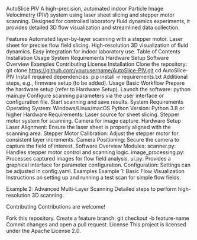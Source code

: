 AutoSlice PIV
A high-precision, automated indoor Particle Image Velocimetry (PIV) system using laser sheet slicing and stepper motor scanning. Designed for controlled laboratory fluid dynamics experiments, it provides detailed 3D flow visualization and streamlined data collection.

Features
Automated layer-by-layer scanning with a stepper motor.
Laser sheet for precise flow field slicing.
High-resolution 3D visualization of fluid dynamics.
Easy integration for indoor laboratory use.
Table of Contents
Installation
Usage
System Requirements
Hardware Setup
Software Overview
Examples
Contributing
License
Installation
Clone the repository:
git clone https://github.com/yourusername/AutoSlice-PIV.git
cd AutoSlice-PIV
Install required dependencies:
pip install -r requirements.txt
Additional steps, e.g., firmware setup (to be added).
Usage
Basic Workflow
Prepare the hardware setup (refer to Hardware Setup).
Launch the software:
python main.py
Configure scanning parameters via the user interface or configuration file.
Start scanning and save results.
System Requirements
Operating System: Windows/Linux/macOS
Python Version: Python 3.8 or higher
Hardware Requirements:
Laser source for sheet slicing.
Stepper motor system for scanning.
Camera for image capture.
Hardware Setup
Laser Alignment: Ensure the laser sheet is properly aligned with the scanning area.
Stepper Motor Calibration: Adjust the stepper motor for consistent layer increments.
Camera Positioning: Secure the camera to capture the field of interest.
Software Overview
Modules:
scanner.py: Handles stepper motor control and scanning logic.
image_processing.py: Processes captured images for flow field analysis.
ui.py: Provides a graphical interface for parameter configuration.
Configuration: Settings can be adjusted in config.yaml.
Examples
Example 1: Basic Flow Visualization
Instructions on setting up and running a test scan for simple flow fields.

Example 2: Advanced Multi-Layer Scanning
Detailed steps to perform high-resolution 3D scanning.

Contributing
Contributions are welcome!

Fork this repository.
Create a feature branch:
git checkout -b feature-name
Commit changes and open a pull request.
License
This project is licensed under the Apache License 2.0.
